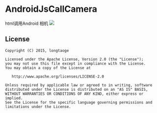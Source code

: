 # AndroidJsCallCamera
html调用Android 相机
![](https://github.com/longtaoge/AndroidJsCallCamera/blob/master/res/drawable/callcamera.png)

License
--------

    Copyright (C) 2015, longtaoge

    Licensed under the Apache License, Version 2.0 (the "License");
    you may not use this file except in compliance with the License.
    You may obtain a copy of the License at

       http://www.apache.org/licenses/LICENSE-2.0

    Unless required by applicable law or agreed to in writing, software
    distributed under the License is distributed on an "AS IS" BASIS,
    WITHOUT WARRANTIES OR CONDITIONS OF ANY KIND, either express or implied.
    See the License for the specific language governing permissions and
    limitations under the License.
